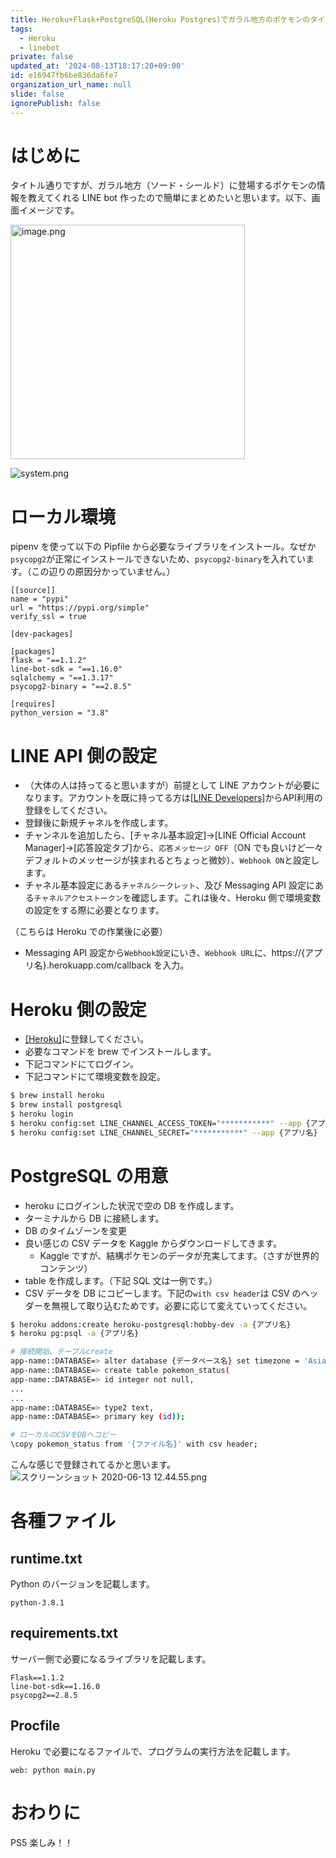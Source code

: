 ```yaml
---
title: Heroku+Flask+PostgreSQL(Heroku Postgres)でガラル地方のポケモンのタイプや強さを教えてくれるLINE bot作った
tags:
  - Heroku
  - linebot
private: false
updated_at: '2024-08-13T18:17:20+09:00'
id: e16947fb6be836da6fe7
organization_url_name: null
slide: false
ignorePublish: false
---
```


# はじめに

タイトル通りですが、ガラル地方（ソード・シールド）に登場するポケモンの情報を教えてくれる LINE bot 作ったので簡単にまとめたいと思います。以下、画面イメージです。

<img width="375" alt="image.png" src="https://qiita-image-store.s3.ap-northeast-1.amazonaws.com/0/323251/88dc798b-635d-036d-eebc-4fd0f12c317a.png">

![system.png](https://qiita-image-store.s3.ap-northeast-1.amazonaws.com/0/323251/00e61b5c-9d33-1207-d836-671f1971191c.png)

# ローカル環境

pipenv を使って以下の Pipfile から必要なライブラリをインストール。なぜか`psycopg2`が正常にインストールできないため、`psycopg2-binary`を入れています。（この辺りの原因分かっていません。）

```Pipfile
[[source]]
name = "pypi"
url = "https://pypi.org/simple"
verify_ssl = true

[dev-packages]

[packages]
flask = "==1.1.2"
line-bot-sdk = "==1.16.0"
sqlalchemy = "==1.3.17"
psycopg2-binary = "==2.8.5"

[requires]
python_version = "3.8"
```

# LINE API 側の設定

- （大体の人は持ってると思いますが）前提として LINE アカウントが必要になります。アカウントを既に持ってる方は[[LINE Developers]](https://developers.line.biz/ja/)からAPI利用の登録をしてください。
- 登録後に新規チャネルを作成します。
- チャンネルを追加したら、[チャネル基本設定]->[LINE Official Account Manager]->[応答設定タブ]から、`応答メッセージ OFF`（ON でも良いけど一々デフォルトのメッセージが挟まれるとちょっと微妙）、`Webhook ON`と設定します。
- チャネル基本設定にある`チャネルシークレット`、及び Messaging API 設定にある`チャネルアクセストークン`を確認します。これは後々、Heroku 側で環境変数の設定をする際に必要となります。

（こちらは Heroku での作業後に必要）

- Messaging API 設定から`Webhook設定`にいき、`Webhook URL`に、https://{アプリ名}.herokuapp.com/callback を入力。

# Heroku 側の設定

- [[Heroku]](https://id.heroku.com/login)に登録してください。
- 必要なコマンドを brew でインストールします。
- 下記コマンドにてログイン。
- 下記コマンドにて環境変数を設定。

```bash
$ brew install heroku
$ brew install postgresql
$ heroku login
$ heroku config:set LINE_CHANNEL_ACCESS_TOKEN="***********" --app {アプリ名}
$ heroku config:set LINE_CHANNEL_SECRET="***********" --app {アプリ名}
```

# PostgreSQL の用意

- heroku にログインした状況で空の DB を作成します。
- ターミナルから DB に接続します。
- DB のタイムゾーンを変更
- 良い感じの CSV データを Kaggle からダウンロードしてきます。
  - Kaggle ですが、結構ポケモンのデータが充実してます。（さすが世界的コンテンツ）
- table を作成します。（下記 SQL 文は一例です。）
- CSV データを DB にコピーします。下記の`with csv header`は CSV のヘッダーを無視して取り込むためです。必要に応じて変えていってください。

```bash
$ heroku addons:create heroku-postgresql:hobby-dev -a {アプリ名}
$ heroku pg:psql -a {アプリ名}

# 接続開始、テーブルcreate
app-name::DATABASE=> alter database {データベース名} set timezone = 'Asia/Tokyo';
app-name::DATABASE=> create table pokemon_status(
app-name::DATABASE=> id integer not null,
...
...
app-name::DATABASE=> type2 text,
app-name::DATABASE=> primary key (id));

# ローカルのCSVをDBへコピー
\copy pokemon_status from '{ファイル名}' with csv header;
```

こんな感じで登録されてるかと思います。
![スクリーンショット 2020-06-13 12.44.55.png](https://qiita-image-store.s3.ap-northeast-1.amazonaws.com/0/323251/8d0011e0-7826-2973-a8ea-2da57229bbc9.png)

# 各種ファイル

## runtime.txt

Python のバージョンを記載します。

```
python-3.8.1
```

## requirements.txt

サーバー側で必要になるライブラリを記載します。

```
Flask==1.1.2
line-bot-sdk==1.16.0
psycopg2==2.8.5
```

## Procfile

Heroku で必要になるファイルで、プログラムの実行方法を記載します。

```
web: python main.py
```

# おわりに

PS5 楽しみ！！
